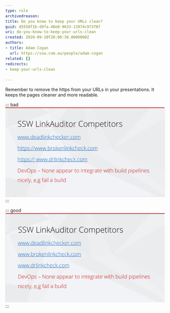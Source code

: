 ```yaml
---
type: rule
archivedreason: 
title: Do you know to keep your URLs clean?
guid: d5550f1b-d9fa-48e8-9633-13974c97378f
uri: do-you-know-to-keep-your-urls-clean
created: 2020-09-10T20:00:30.0000000Z
authors:
- title: Adam Cogan
  url: https://ssw.com.au/people/adam-cogan
related: []
redirects:
- keep-your-urls-clean

---
```


Remember to remove the https from your URLs in your presentations. It keeps the pages cleaner and more readable.

<!--endintro-->


::: bad  
![Figure: Bad Example – These links are showing the "https://"](ppt-urls-bad.png)  
:::


::: good  
![Figure: Good Example – These links are clean](ppt-urls-good.png)  
:::
